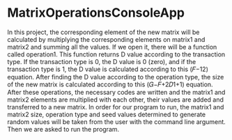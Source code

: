 # MatrixOperationsConsoleApp

In this project, the corresponding element of the new matrix will be calculated by multiplying the corresponding elements on matrix1 and matrix2 and summing all the values. If we open it, there will be a function called operation1. This function returns D value according to the transaction type. If the transaction type is 0, the D value is 0 (zero), and if the transaction type is 1, the D value is calculated according to this (𝐹−12) equation. After finding the D value according to the operation type, the size of the new matrix is calculated according to this (𝐺−𝐹+2𝐷1+1) equation. After these operations, the necessary codes are written and the matrix1 and matrix2 elements are multiplied with each other, their values are added and transferred to a new matrix.
In order for our program to run, the matrix1 and matrix2 size, operation type and seed values determined to generate random values will be taken from the user with the command line argument. Then we are asked to run the program.
